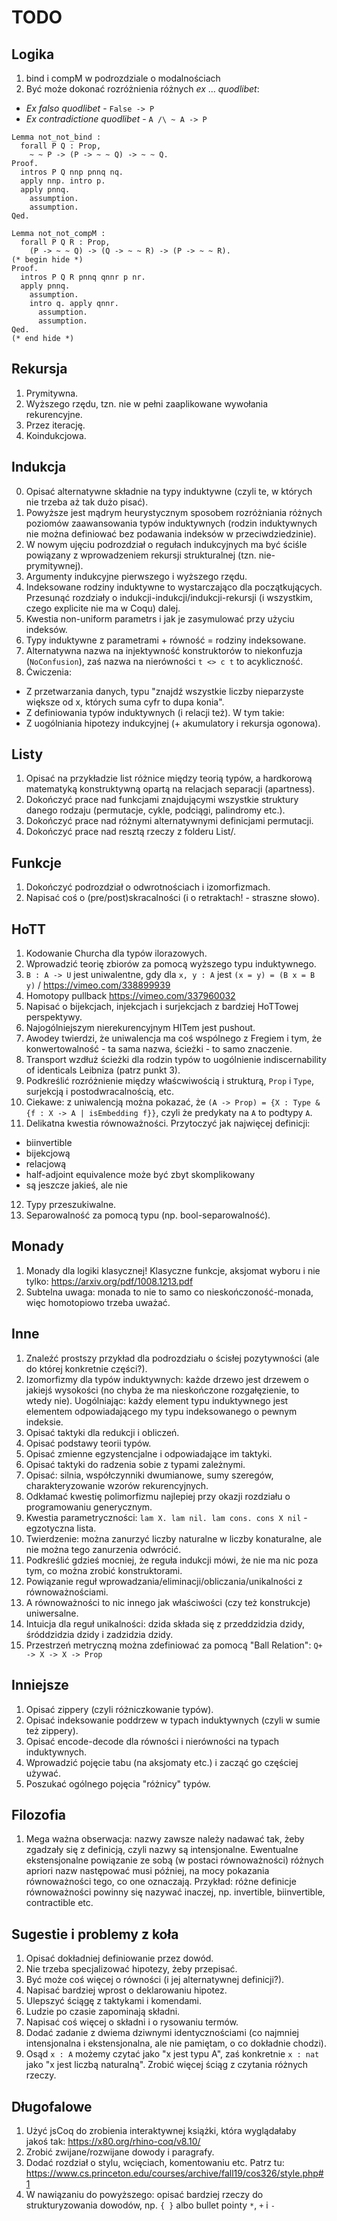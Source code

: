 # TODO

## Logika
1. bind i compM w podrozdziale o modalnościach
2. Być może dokonać rozróżnienia różnych _ex_ ... _quodlibet_:
  - _Ex falso quodlibet_ - `False -> P`
  - _Ex contradictione quodlibet_ - `A /\ ~ A -> P`

```Coq
Lemma not_not_bind :
  forall P Q : Prop,
    ~ ~ P -> (P -> ~ ~ Q) -> ~ ~ Q.
Proof.
  intros P Q nnp pnnq nq.
  apply nnp. intro p.
  apply pnnq.
    assumption.
    assumption.
Qed.

Lemma not_not_compM :
  forall P Q R : Prop,
    (P -> ~ ~ Q) -> (Q -> ~ ~ R) -> (P -> ~ ~ R).
(* begin hide *)
Proof.
  intros P Q R pnnq qnnr p nr.
  apply pnnq.
    assumption.
    intro q. apply qnnr.
      assumption.
      assumption.
Qed.
(* end hide *)
```

## Rekursja
1. Prymitywna.
2. Wyższego rzędu, tzn. nie w pełni zaaplikowane wywołania rekurencyjne.
3. Przez iterację.
4. Koindukcjowa.

## Indukcja
0. Opisać alternatywne składnie na typy induktywne (czyli te, w których nie trzeba aż tak dużo pisać).
1. Powyższe jest mądrym heurystycznym sposobem rozróżniania różnych poziomów zaawansowania typów induktywnych (rodzin induktywnych nie można definiować bez podawania indeksów w przeciwdziedzinie).
1. W nowym ujęciu podrozdział o regułach indukcyjnych ma być ściśle powiązany z wprowadzeniem rekursji strukturalnej (tzn. nie-prymitywnej).
2. Argumenty indukcyjne pierwszego i wyższego rzędu.
6. Indeksowane rodziny induktywne to wystarczająco dla początkujących. Przesunąć rozdziały o indukcji-indukcji/indukcji-rekursji (i wszystkim, czego explicite nie ma w Coqu) dalej.
7. Kwestia non-uniform parametrs i jak je zasymulować przy użyciu indeksów.
8. Typy induktywne z parametrami + równość = rodziny indeksowane.
10. Alternatywna nazwa na injektywność konstruktorów to niekonfuzja (`NoConfusion`), zaś nazwa na nierówności `t <> c t` to acykliczność.
5. Ćwiczenia:
- Z przetwarzania danych, typu "znajdź wszystkie liczby nieparzyste większe od x, których suma cyfr to dupa konia".
- Z definiowania typów induktywnych (i relacji też). W tym takie:
- Z uogólniania hipotezy indukcyjnej (+ akumulatory i rekursja ogonowa).

## Listy
1. Opisać na przykładzie list różnice między teorią typów, a hardkorową matematyką konstruktywną opartą na relacjach separacji (apartness).
2. Dokończyć prace nad funkcjami znajdującymi wszystkie struktury danego rodzaju (permutacje, cykle, podciągi, palindromy etc.).
3. Dokończyć prace nad różnymi alternatywnymi definicjami permutacji.
5. Dokończyć prace nad resztą rzeczy z folderu List/.

## Funkcje
1. Dokończyć podrozdział o odwrotnościach i izomorfizmach.
2. Napisać coś o (pre/post)skracalności (i o retraktach! - straszne słowo).

## HoTT
1. Kodowanie Churcha dla typów ilorazowych.
2. Wprowadzić teorię zbiorów za pomocą wyższego typu induktywnego.
3. `B : A -> U` jest uniwalentne, gdy dla `x, y : A` jest `(x = y) = (B x = B y)` / https://vimeo.com/338899939
4. Homotopy pullback https://vimeo.com/337960032
5. Napisać o bijekcjach, injekcjach i surjekcjach z bardziej HoTTowej perspektywy.
6. Najogólniejszym nierekurencyjnym HITem jest pushout.
7. Awodey twierdzi, że uniwalencja ma coś wspólnego z Fregiem i tym, że konwertowalność - ta sama nazwa, ścieżki - to samo znaczenie.
8. Transport wzdłuż ścieżki dla rodzin typów to uogólnienie indiscernability of identicals Leibniza (patrz punkt 3).
9. Podkreślić rozróżnienie między właścwiwością i strukturą, `Prop` i `Type`, surjekcją i postodwracalnością, etc.
10. Ciekawe: z uniwalencją można pokazać, że `(A -> Prop) = {X : Type & {f : X -> A | isEmbedding f}}`, czyli że predykaty na `A` to podtypy `A`.
11. Delikatna kwestia równoważności. Przytoczyć jak najwięcej definicji:
  - biinvertible
  - bijekcjową
  - relacjową
  - half-adjoint equivalence może być zbyt skomplikowany
  - są jeszcze jakieś, ale nie 
12. Typy przeszukiwalne.
13. Separowalność za pomocą typu (np. bool-separowalność).

## Monady
1. Monady dla logiki klasycznej! Klasyczne funkcje, aksjomat wyboru i nie tylko: https://arxiv.org/pdf/1008.1213.pdf
2. Subtelna uwaga: monada to nie to samo co nieskończoność-monada, więc homotopiowo trzeba uważać.

## Inne
1. Znaleźć prostszy przykład dla podrozdziału o ścisłej pozytywności (ale do której konkretnie części?).
9. Izomorfizmy dla typów induktywnych: każde drzewo jest drzewem o jakiejś wysokości (no chyba że ma nieskończone rozgałęzienie, to wtedy nie). Uogólniając: każdy element typu induktywnego jest elementem odpowiadającego my typu indeksowanego o pewnym indeksie.
14. Opisać taktyki dla redukcji i obliczeń.
15. Opisać podstawy teorii typów.
17. Opisać zmienne egzystencjalne i odpowiadające im taktyki.
18. Opisać taktyki do radzenia sobie z typami zależnymi.
19. Opisać: silnia, współczynniki dwumianowe, sumy szeregów, charakteryzowanie wzorów rekurencyjnych.
26. Odkłamać kwestię polimorfizmu najlepiej przy okazji rozdziału o programowaniu generycznym.
26. Kwestia parametryczności: `lam X. lam nil. lam cons. cons X nil` - egzotyczna lista.
27. Twierdzenie: można zanurzyć liczby naturalne w liczby konaturalne, ale nie można tego zanurzenia odwrócić.
32. Podkreślić gdzieś mocniej, że reguła indukcji mówi, że nie ma nic poza tym, co można zrobić konstruktorami.
33. Powiązanie reguł wprowadzania/eliminacji/obliczania/unikalności z równoważnościami.
34. A równoważności to nic innego jak właściwości (czy też konstrukcje) uniwersalne.
35. Intuicja dla reguł unikalności: dzida składa się z przeddzidzia dzidy, śróddzidzia dzidy i zadzidzia dzidy.
36. Przestrzeń metryczną można zdefiniować za pomocą "Ball Relation": `Q+ -> X -> X -> Prop`

## Inniejsze
1. Opisać zippery (czyli różniczkowanie typów).
2. Opisać indeksowanie poddrzew w typach induktywnych (czyli w sumie też zippery).
3. Opisać encode-decode dla równości i nierówności na typach induktywnych.
4. Wprowadzić pojęcie tabu (na aksjomaty etc.) i zacząć go częściej używać.
5. Poszukać ogólnego pojęcia "różnicy" typów.

## Filozofia
1. Mega ważna obserwacja: nazwy zawsze należy nadawać tak, żeby zgadzały się z definicją, czyli nazwy są intensjonalne. Ewentualne ekstensjonalne powiązanie ze sobą (w postaci równoważności) różnych apriori nazw następować musi później, na mocy pokazania równoważności tego, co one oznaczają. Przykład: różne definicje równoważności powinny się nazywać inaczej, np. invertible, biinvertible, contractible etc.

## Sugestie i problemy z koła
1. Opisać dokładniej definiowanie przez dowód.
2. Nie trzeba specjalizować hipotezy, żeby przepisać.
3. Być może coś więcej o równości (i jej alternatywnej definicji?).
4. Napisać bardziej wprost o deklarowaniu hipotez.
5. Ulepszyć ściągę z taktykami i komendami.
6. Ludzie po czasie zapominają składni.
7. Napisać coś więcej o składni i o rysowaniu termów.
8. Dodać zadanie z dwiema dziwnymi identycznościami (co najmniej intensjonalna i ekstensjonalna, ale nie pamiętam, o co dokładnie chodzi).
9. Osąd `x : A` możemy czytać jako "x jest typu A", zaś konkretnie `x : nat` jako "x jest liczbą naturalną". Zrobić więcej ściąg z czytania różnych rzeczy.

## Długofalowe
1. Użyć jsCoq do zrobienia interaktywnej książki, która wyglądałaby jakoś tak: https://x80.org/rhino-coq/v8.10/
2. Zrobić zwijane/rozwijane dowody i paragrafy.
3. Dodać rozdział o stylu, wcięciach, komentowaniu etc. Patrz tu: https://www.cs.princeton.edu/courses/archive/fall19/cos326/style.php#1
4. W nawiązaniu do powyższego: opisać bardziej rzeczy do strukturyzowania dowodów, np. `{ }` albo bullet pointy `*`, `+` i `-`